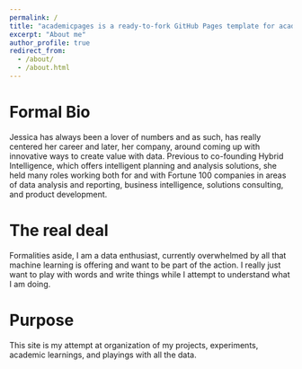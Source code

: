 ```yaml
---
permalink: /
title: "academicpages is a ready-to-fork GitHub Pages template for academic personal websites"
excerpt: "About me"
author_profile: true
redirect_from: 
  - /about/
  - /about.html
---
```


Formal Bio
======

Jessica has always been a lover of numbers and as such, has really centered her career and later, her company, around coming up with innovative ways to create value with data. Previous to co-founding Hybrid Intelligence, which offers intelligent planning and analysis solutions, she held many roles working both for and with Fortune 100 companies in areas of data analysis and reporting, business intelligence, solutions consulting, and product development.

The real deal
======

Formalities aside, I am a data enthusiast, currently overwhelmed by all that machine learning is offering and want to be part of the action.  I really just want to play with words and write things while I attempt to understand what I am doing.

Purpose
======

This site is my attempt at organization of my projects, experiments, academic learnings, and playings with all the data.
